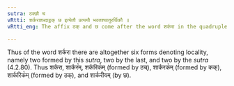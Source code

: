 ```yaml
---
sutra: ठक्छौ च
vRtti: शर्कराशब्दाट्ठक् छ इत्येतौ प्रत्ययौ भवतश्चातुरर्थिकौ ॥
vRtti_eng: The affix ठक् and छ come after the word शर्करा in the quadruple sense.

---
```

Thus of the word शर्करा there are altogether six forms denoting locality, namely two formed by this _sutra_, two by the last, and two by the _sutra_ (4.2.80). Thus शर्करा, शार्कर꣡म्, शर्करिक꣡म् (formed by ठच्), शार्करक꣡म् (formed by कक्), शार्करिक꣡म् (formed by ठक्), and शार्करीयम् (by छ).